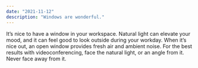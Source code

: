 ```yaml
---
date: "2021-11-12"
description: "Windows are wonderful."
---
```


It’s nice to have a window in your workspace. Natural light can elevate your mood, and it can feel good to look outside during your workday. When it’s nice out, an open window provides fresh air and ambient noise. For the best results with videoconferencing, face the natural light, or an angle from it. Never face away from it.
